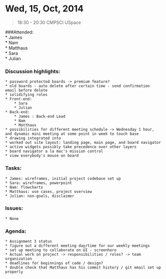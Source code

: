# Wed, 15, Oct, 2014
> 18:30 - 20:30
> CMPSCI USpace

###Attended:  
    * James  
    * Nam  
    * Matthaus  
    * Sara  
    * Julian  

### Discussion highlights:  
    * password protected boards -> premium feature?  
    * old boards - auto delete after certain time - send confirmation email before delete  
    * solidifying roles  
    * Front-end:  
        * Sara  
        * Julian  
    * Back-end:  
        * James : Back-end Lead  
        * Nam  
        * Matthaus  
    * possibilities for different meeting schedule -> Wednesday 1 hour, and dynamic mini meeting at some point in week to touch base  
    * drawing integrated into  
    * worked out site layout: landing page, main page, and board navigator  
    * active widgets possibly take precedence over other layers  
    * board navigator a la mac's mission control  
    * view everybody's mouse on board  

### Tasks:
    * James: wireframes, initial project codebase set up
    * Sara: wireframes, powerpoint
    * Nam: flowcharts
    * Matthaus: use cases, project overview
    * Julian: non-goals, disclaimer

### Issues:  
    * None  

### Agenda:  
    * Assignment 3 status  
    * figure out a different meeting day/time for our weekly meetings  
    * set up meeting to collaborate on UI - screenhero  
    * Actual work on project -> responsibilities / roles? -> team organization  
    * deadlines for beginnings of code / design?  
    * double check that Matthaus has his commit history / git email set up properly  
